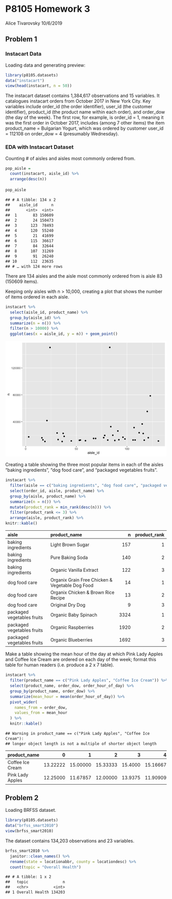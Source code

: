 P8105 Homework 3
================
Alice Tivarovsky
10/6/2019

## Problem 1

### Instacart Data

Loading data and generating preview:

``` r
library(p8105.datasets)
data("instacart")
view(head(instacart, n = 50))
```

The instacart dataset contains 1,384,617 observations and 15 variables.
It catalogues instacart orders from October 2017 in New York City. Key
variables include order\_id (the order identifier), user\_id (the
customer identifier), product\_id (the product name within each order),
and order\_dow (the day of the week). The first row, for example, is
order\_id = 1, meaning it was the first order in October 2017, includes
(among 7 other items) the item product\_name = Bulgarian Yogurt, which
was ordered by customer user\_id = 112108 on order\_dow = 4 (presumably
Wednesday).

### EDA with Instacart Dataset

Counting \# of aisles and aisles most commonly ordered from.

``` r
pop_aisle = 
  count(instacart, aisle_id) %>% 
  arrange(desc(n))

pop_aisle
```

    ## # A tibble: 134 x 2
    ##    aisle_id      n
    ##       <int>  <int>
    ##  1       83 150609
    ##  2       24 150473
    ##  3      123  78493
    ##  4      120  55240
    ##  5       21  41699
    ##  6      115  36617
    ##  7       84  32644
    ##  8      107  31269
    ##  9       91  26240
    ## 10      112  23635
    ## # … with 124 more rows

There are 134 aisles and the aisle most commonly ordered from is aisle
83 (150609 items).

Keeping only aisles with n \> 10,000, creating a plot that shows the
number of items ordered in each aisle.

``` r
instacart %>% 
  select(aisle_id, product_name) %>% 
  group_by(aisle_id) %>% 
  summarize(n = n()) %>% 
  filter(n > 10000) %>% 
  ggplot(aes(x = aisle_id, y = n)) + geom_point()
```

![](p8105_hw3_at3343_files/figure-gfm/unnamed-chunk-3-1.png)<!-- -->

Creating a table showing the three most popular items in each of the
aisles “baking ingredients”, “dog food care”, and “packaged vegetables
fruits”.

``` r
instacart %>% 
  filter(aisle == c("baking ingredients", "dog food care", "packaged vegetables fruits")) %>% 
  select(order_id, aisle, product_name) %>% 
  group_by(aisle, product_name) %>% 
  summarize(n = n()) %>% 
  mutate(product_rank = min_rank(desc(n))) %>% 
  filter(product_rank <= 3) %>% 
  arrange(aisle, product_rank) %>% 
knitr::kable()
```

| aisle                      | product\_name                                   |    n | product\_rank |
| :------------------------- | :---------------------------------------------- | ---: | ------------: |
| baking ingredients         | Light Brown Sugar                               |  157 |             1 |
| baking ingredients         | Pure Baking Soda                                |  140 |             2 |
| baking ingredients         | Organic Vanilla Extract                         |  122 |             3 |
| dog food care              | Organix Grain Free Chicken & Vegetable Dog Food |   14 |             1 |
| dog food care              | Organix Chicken & Brown Rice Recipe             |   13 |             2 |
| dog food care              | Original Dry Dog                                |    9 |             3 |
| packaged vegetables fruits | Organic Baby Spinach                            | 3324 |             1 |
| packaged vegetables fruits | Organic Raspberries                             | 1920 |             2 |
| packaged vegetables fruits | Organic Blueberries                             | 1692 |             3 |

Make a table showing the mean hour of the day at which Pink Lady Apples
and Coffee Ice Cream are ordered on each day of the week; format this
table for human readers (i.e. produce a 2 x 7 table).

``` r
instacart %>% 
  filter(product_name == c("Pink Lady Apples", "Coffee Ice Cream")) %>% 
  select(product_name, order_dow, order_hour_of_day) %>% 
  group_by(product_name, order_dow) %>% 
  summarize(mean_hour = mean(order_hour_of_day)) %>% 
  pivot_wider(
    names_from = order_dow,
    values_from = mean_hour
  ) %>% 
  knitr::kable()
```

    ## Warning in product_name == c("Pink Lady Apples", "Coffee Ice Cream"):
    ## longer object length is not a multiple of shorter object length

| product\_name    |        0 |        1 |        2 |       3 |        4 |        5 |        6 |
| :--------------- | -------: | -------: | -------: | ------: | -------: | -------: | -------: |
| Coffee Ice Cream | 13.22222 | 15.00000 | 15.33333 | 15.4000 | 15.16667 | 10.33333 | 12.35294 |
| Pink Lady Apples | 12.25000 | 11.67857 | 12.00000 | 13.9375 | 11.90909 | 13.86957 | 11.55556 |

## Problem 2

Loading BRFSS dataset.

``` r
library(p8105.datasets)
data("brfss_smart2010")
view(brfss_smart2010)
```

The dataset contains 134,203 observations and 23 variables.

``` r
brfss_smart2010 %>% 
  janitor::clean_names() %>% 
  rename(state = locationabbr, county = locationdesc) %>% 
  count(topic = "Overall Health")
```

    ## # A tibble: 1 x 2
    ##   topic               n
    ##   <chr>           <int>
    ## 1 Overall Health 134203
